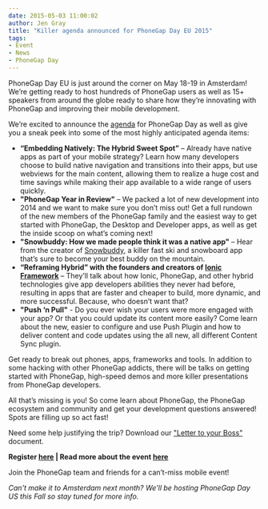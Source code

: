 ```yaml
---
date: 2015-05-03 11:00:02
author: Jen Gray
title: "Killer agenda announced for PhoneGap Day EU 2015"
tags:
- Event
- News
- PhoneGap Day
---
```


PhoneGap Day EU is just around the corner on May 18-19 in Amsterdam! We’re getting ready to host hundreds of PhoneGap users as well as 15+ speakers from around the globe ready to share how they’re innovating with PhoneGap and improving their mobile development. 

We’re excited to announce the [agenda](http://pgday.phonegap.com/eu2015/) for PhoneGap Day as well as give you a sneak peek into some of the most highly anticipated agenda items:

- **“Embedding Natively: The Hybrid Sweet Spot”** – Already have native apps as part of your mobile strategy? Learn how many developers choose to build native navigation and transitions into their apps, but use webviews for the main content, allowing them to realize a huge cost and time savings while making their app available to a wide range of users quickly.
- **"PhoneGap Year in Review"** – We packed a lot of new development into 2014 and we want to make sure you don’t miss out! Get a full rundown of the new members of the PhoneGap family and the easiest way to get started with PhoneGap, the Desktop and Developer apps, as well as get the inside scoop on what’s coming next!
- **"Snowbuddy: How we made people think it was a native app"** – Hear from the creator of [Snowbuddy](http://snowbuddyhq.com/), a killer fast ski and snowboard app that’s sure to become your best buddy on the mountain.
- **“Reframing Hybrid” with the founders and creators of [Ionic Framework](http://ionicframework.com/)** – They’ll talk about how Ionic, PhoneGap, and other hybrid technologies give app developers abilities they never had before, resulting in apps that are faster and cheaper to build, more dynamic, and more successful. Because, who doesn’t want that?
- **"Push ‘n Pull"** - Do you ever wish your users were more engaged with your app? Or that you could update its content more easily? Come learn about the new, easier to configure and use Push Plugin and how to deliver content and code updates using the all new, all different Content Sync plugin. 

Get ready to break out phones, apps, frameworks and tools. In addition to some hacking with other PhoneGap addicts, there will be talks on getting started with PhoneGap, high-speed demos and more killer presentations from PhoneGap developers. 

All that’s missing is you! So come learn about PhoneGap, the PhoneGap ecosystem and community and get your development questions answered! Spots are filling up so act fast!

Need some help justifying the trip? Download our ["Letter to your Boss"](http://pgday.phonegap.com/eu2015/) document.

**Register [here](https://phonegapdayeu.paydro.net/) | Read more about the event [here](http://pgday.phonegap.com/eu2015/)**

Join the PhoneGap team and friends for a can’t-miss mobile event!

*Can't make it to Amsterdam next month? We'll be hosting PhoneGap Day US this Fall so stay tuned for more info.*
